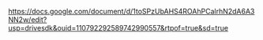 https://docs.google.com/document/d/1toSPzUbAHS4ROAhPCalrhN2dA6A3NN2w/edit?usp=drivesdk&ouid=110792292589742990557&rtpof=true&sd=true
